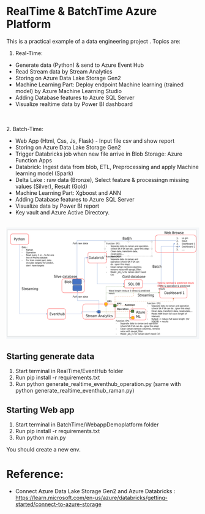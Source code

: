 # RealTime & BatchTime Azure Platform

This is a practical example of a data engineering project . 
Topics are:
<br>
1. Real-Time:

* Generate data (Python) & send to Azure Event Hub 
* Read Stream data by Stream Analytics 
* Storing on Azure Data Lake Storage Gen2 
* Machine Learning Part: Deploy endpoint Machine learning (trained model) by Azure Machine Learning Studio
* Adding Database features to Azure SQL Server 
* Visualize realtime data by Power BI dashboard
<br />
<br>
2. Batch-Time:

* Web App (Html, Css, Js, Flask) - Input file csv and show report 
* Storing on Azure Data Lake Storage Gen2 
* Trigger Databricks job when new file arrive in Blob Storage: Azure Function Apps
* Databrick: Ingest data from blob, ETL, Preprocessing and apply Machine learning model (Spark)
* Delta Lake : raw data (Bronze), Select feature & processingn missing values (Silver), Result (Gold)
* Machine Learning Part: Xgboost and ANN
* Adding Database features to Azure SQL Server 
* Visualize data by Power BI report
* Key vault and Azure Active Directory.
<br />

<img src="https://github.com/nguyen187/Azure_platform/blob/main/Architech.png" width="700">

## Starting generate data
1. Start terminal in RealTime/EventHub folder
2. Run pip install -r requirements.txt
3. Run python generate_realtime_eventhub_operation.py (same with python generate_realtime_eventhub_raman.py)

## Starting Web app
1. Start terminal in BatchTime/WebappDemoplatform folder
2. Run pip install -r requirements.txt
3. Run python main.py

You should create a new env.
# Reference:
- Connect Azure Data Lake Storage Gen2 and Azure Databricks : https://learn.microsoft.com/en-us/azure/databricks/getting-started/connect-to-azure-storage

